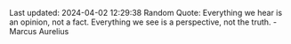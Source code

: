 Last updated: 2024-04-02 12:29:38
Random Quote: Everything we hear is an opinion, not a fact. Everything we see is a perspective, not the truth. - Marcus Aurelius